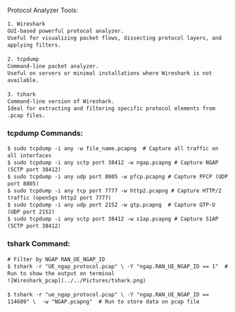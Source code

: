 Protocol Analyzer Tools:

    1. Wireshark
    GUI-based powerful protocol analyzer.
    Useful for visualizing packet flows, dissecting protocol layers, and applying filters.

    2. tcpdump
    Command-line packet analyzer.
    Useful on servers or minimal installations where Wireshark is not available.

    3. tshark
    Command-line version of Wireshark.
    Ideal for extracting and filtering specific protocol elements from .pcap files.

### tcpdump Commands:
    $ sudo tcpdump -i any -w file_name.pcapng  # Capture all traffic on all interfaces
    $ sudo tcpdump -i any sctp port 38412 -w ngap.pcapng # Capture NGAP (SCTP port 38412)
    $ sudo tcpdump -i any udp port 8805 -w pfcp.pcapng # Capture PFCP (UDP port 8805)
    $ sudo tcpdump -i any tcp port 7777 -w http2.pcapng # Capture HTTP/2 traffic (open5gs http2 port 7777)
    $ sudo tcpdump -i any udp port 2152 -w gtp.pcapng  # Capture GTP-U (UDP port 2152)
    $ sudo tcpdump -i any sctp port 38412 -w s1ap.pcapng # Capture S1AP (SCTP port 38412)


### tshark Command: 

    # Filter by NGAP RAN_UE_NGAP_ID
    $ tshark -r "UE_ngap_protocol.pcap" \ -Y "ngap.RAN_UE_NGAP_ID == 1"  # Run to show the output on terminal
    ![Wireshark_pcap](../../Pictures/tshark.png)

    $ tshark -r "ue_ngap_protocol.pcap" \ -Y "ngap.RAN_UE_NGAP_ID == 114689" \  -w "NGAP.pcapng"  # Run to store data on pcap file
 



